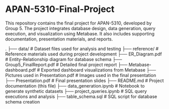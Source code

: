 # APAN-5310-Final-Project

This repository contains the final project for APAN-5310, developed by Group 5. The project integrates database design, data generation, query execution, and visualization using Metabase. It also includes supporting documentation, presentation materials, and reports.


.
├── data/                       # Dataset files used for analysis and testing
├── reference/                  # Reference materials used during project development
├── ER_Diagram.pdf               # Entity-Relationship diagram for database schema
├── Group5_FinalReport.pdf       # Detailed final project report
├── Metabase-dashboard.pdf       # Exported dashboard visualizations from Metabase
├── Pictures used in Presentation.pdf  # Images used in the final presentation
├── Presentation.pdf             # Final presentation slides
├── README.md                    # Project documentation (this file)
├── data_generation.ipynb        # Notebook to generate synthetic datasets
├── project_queries.ipynb        # SQL query executions and analysis
├── table_schema.sql             # SQL script for database schema creation
